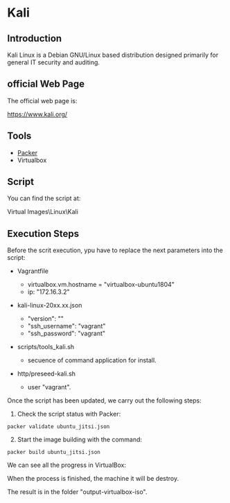 # Kali

## Introduction

Kali Linux is a Debian GNU/Linux based distribution designed primarily for general IT security and auditing.

## official Web Page

The official web page is:

https://www.kali.org/

## Tools

* [Packer](Documentation/en/Tools/Packer/doc_packer.en-GB.md)
* Virtualbox


## Script

You can find the script at:

Virtual Images\Linux\Kali

## Execution Steps

Before the scrit execution, ypu have to replace the next parameters into the script:

* Vagrantfile
    - virtualbox.vm.hostname = "virtualbox-ubuntu1804"
    - ip: "172.16.3.2"

* kali-linux-20xx.xx.json
    - "version": ""
    - "ssh_username": "vagrant"
    - "ssh_password": "vagrant"

* scripts/tools_kali.sh
    - secuence of command application for install.

* http/preseed-kali.sh
    - user "vagrant".


Once the script has been updated, we carry out the following steps:

1. Check the script status with Packer:

```
packer validate ubuntu_jitsi.json
```

2. Start the image building with the command:
```
packer build ubuntu_jitsi.json
```
We can see all the progress in VirtualBox:

When the process is finished, the machine it will be destroy.

The result is in the folder "output-virtualbox-iso".
